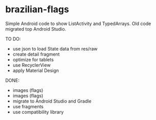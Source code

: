 brazilian-flags
===============

Simple Android code to show ListActivity and TypedArrays. Old code migrated top Android Studio.

TO DO:
* use json to load State data from res/raw
* create detail fragment
* optimize for tablets
* use RecyclerView
* apply Material Design

DONE:
* images (flags)
* images (flags)
* migrate to Android Studio and Gradle
* use fragments
* use compatibility library